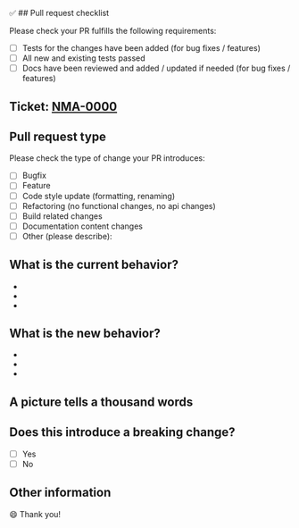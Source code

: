 ✅ ## Pull request checklist

Please check your PR fulfills the following requirements:

- [ ] Tests for the changes have been added (for bug fixes / features)
- [ ] All new and existing tests passed
- [ ] Docs have been reviewed and added / updated if needed (for bug fixes / features)

## Ticket: [NMA-0000](https://gapinc.atlassian.net/browse/NMA-0000)

## Pull request type

<!-- Please try to limit your pull request to one type, submit multiple pull requests if needed. -->

Please check the type of change your PR introduces:

- [ ] Bugfix
- [ ] Feature
- [ ] Code style update (formatting, renaming)
- [ ] Refactoring (no functional changes, no api changes)
- [ ] Build related changes
- [ ] Documentation content changes
- [ ] Other (please describe):

## What is the current behavior?

<!-- Please describe the current behavior that you are modifying, or link to a relevant issue. -->

-
-
-

## What is the new behavior?

<!-- Please describe the behavior or changes that are being added by this PR. -->

-
-
-

## A picture tells a thousand words

<!-- Please include any relevant evidence about how you test your change. -->

## Does this introduce a breaking change?

- [ ] Yes
- [ ] No

<!-- If this introduces a breaking change, please describe the impact and migration path for existing applications below. -->

## Other information

<!-- Any other information that is important to this PR such as screenshots of how the component looks before and after the change. -->

<!-- Uncomment for Spike stories:
## Spike Checklist:

- [ ] Review UI.
- [ ] Review upstream OpenAPI docs.
- [ ] Determine if UI requirements will be fulfilled by the upstream responses.
- [ ] Gather questions and setup a meeting with any upstream team.
- [ ] Document a mapping between: UI - xAPI - Upstream
         Example: https://github.gapinc.com/mobileapps/nma-experience-service/pull/440
- [ ] Update the OpenAPI spec with the proposed contract.
- [ ] App Request: Should be as simple and lightweight as possible so the chance of errors is reduced.
- [ ] xAPI Response: Should only include the absolutely required fields to satisfy the requirements to reduce dependencies.
- [ ] OpenAPI spec should include all upstream requests under Integration Requests.
- [ ] OpenAPI spec has clear descriptions and examples for consumers.
- [ ] Ask for app sign off.
-->

😄 Thank you!
